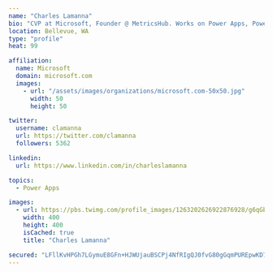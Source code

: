 ```yaml
---
name: "Charles Lamanna"
bio: "CVP at Microsoft, Founder @ MetricsHub. Works on Power Apps, Power Automate, Power Virtual Agent, Common Data Service and Dynamics 365."
location: Bellevue, WA
type: "profile"
heat: 99

affiliation:
  name: Microsoft
  domain: microsoft.com
  images:
    - url: "/assets/images/organizations/microsoft.com-50x50.jpg"
      width: 50
      height: 50

twitter:
  username: clamanna
  url: https://twitter.com/clamanna
  followers: 5362

linkedin:
  url: https://www.linkedin.com/in/charleslamanna

topics:
  - Power Apps

images:
  - url: https://pbs.twimg.com/profile_images/1263202626922876928/g6qGbHZ-_400x400.jpg
    width: 400
    height: 400
    isCached: true
    title: "Charles Lamanna"

secured: "LFllKvHPGh7LGymuE8GFn+HJWUjauBSCPj4NfRIgQJ0fvG80gGqmPUREpwKD7jydoNAAa/v+SEh/35SxQ1GufE5NKjWOcBe1xu8R8kXif9vpF8SH1ZTdnDDMw48+Gk9m0ym+TJEN5X2npeEXaJPsZd+BjclAtiugCu2ewXIrivPm76kvoS1zepN4c89a/TRwkqeWd7ADo/+t95LSdem3MEBg/X4wDMl/2k1ISr8cKxaTXWvjEP9i+H0ZgkxzgNK+sARHcjn2CRZOfPhEXOa0FlgL7HW0W9lV5ATYSM0i1CBYJQiK2dEYgL5UY5bT9c9UTYiw0Pgr9tiHaiA+1R1aivnWXD24gHa+OJXMynYHFGdCsUDwOOgytCmAY/6KUP7q1mEX5HT2uR0eTEosUoPeouQ2DSC9u1dNviNuRHqoBrM=;6DkW4YgItMzW66xMvghLfg=="
---
```


